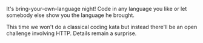 It's bring-your-own-language night! Code in any language you like or let somebody else show you the language he brought.

This time we won't do a classical coding kata but instead there'll be an open challenge involving HTTP. 
Details remain a surprise.
